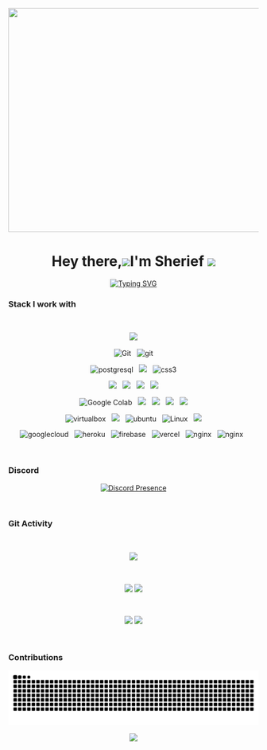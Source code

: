<p align="center">
<img height=450 width=1080 src="https://github.com/SuhailSherief/SuhailSherief/blob/main/components/Luci.gif">
</p>
<h1 align="center">Hey there,<img src="https://media0.giphy.com/media/CJ5bKVKLSQsrs3nJw2/giphy.gif?cid=ecf05e47364l6yzbqdzlp2k0hspl1dydxmkx2bzynhf75gg9&rid=giphy.gif&ct=s" width="50">I'm Sherief <img src="https://media4.giphy.com/media/2upjCjg1mWDypXxPw9/giphy.gif?cid=790b76115842c8205fb50fad2826acd5ed1736d898875675&rid=giphy.gif&ct=s" width="50"></h1>
<div align="center">  
<a href="https://git.io/typing-svg"><img src="https://readme-typing-svg.demolab.com?      font=Gloria+Hallelujah&pause=1000&color=A56DCF&center=true&vCenter=true&width=500&height=100&lines=Full+Stack+Developer;Block+Chain+Enthusiast;Gamer;CTF+newbie;Leet+Coding;Visual+FX" alt="Typing SVG" />
  </a>
</div>

### Stack I work with

  <br/>

<p  align="center">
<img src="https://camo.githubusercontent.com/202a58d250ff1d21ee70433e0070b55f8fed747f8883c1750742aa791b1ad871/68747470733a2f2f696d672e736869656c64732e696f2f62616467652f2d4769744875622d3035313232413f7374796c653d666c6174266c6f676f3d676974687562" height="25"/>  
  </p>
  
<p  align="center">
<img alt="Git" src="https://img.shields.io/badge/Git-F05032?style=for-the-badge&logo=git&logoColor=white">
  &nbsp;
<img src="https://img.shields.io/badge/gitlab-181717.svg?style=for-the-badge&logo=gitlab&logoColor=white" alt="git"/>

  </p>
  
  <p  align="center">
    
<img src="https://img.shields.io/badge/Tailwind_CSS-38B2AC?style=for-the-badge&logo=tailwind-css&logoColor=white" alt="postgresql" height="25"/>      
  &nbsp;
    
<img src="https://camo.githubusercontent.com/c8d13e1c596a6726b1da8475a9299fac133f95ef009083b48be01f975a44987e/68747470733a2f2f696d672e736869656c64732e696f2f62616467652f2d48544d4c2d3035313232413f7374796c653d666c6174266c6f676f3d48544d4c35" height="25"/>
  &nbsp;    
<img src="https://img.shields.io/badge/css-1572B6.svg?style=for-the-badge&logo=css3&logoColor=white" alt="css3" height="25"/>
 </p>

 <p  align="center">

  <img src="https://img.shields.io/badge/java-%23ED8B00.svg?style=for-the-badge&logo=openjdk&logoColor=white" height="27">
&nbsp;
<img src="https://img.shields.io/badge/Python-3776AB?style=for-the-badge&logo=python&logoColor=white" height="27">
  &nbsp;
<img src="https://img.shields.io/badge/C-00599C?style=for-the-badge&logo=c&logoColor=white" height="27">
&nbsp;
  
<img src="https://img.shields.io/badge/JavaScript-323330?style=for-the-badge&logo=javascript&logoColor=F7DF1E" height="27">
</p>
<p align="center">
  <img alt="Google Colab" src="https://img.shields.io/badge/React-20232A?style=for-the-badge&logo=react&logoColor=61DAFB">
  &nbsp;
<img src="https://img.shields.io/badge/Express.js-000000?style=for-the-badge&logo=express&logoColor=white" height="25"/>
  &nbsp;
  
<img src="https://img.shields.io/badge/next.js-000000?style=for-the-badge&logo=nextdotjs&logoColor=white" height="25"/>
  &nbsp;

<img src="https://img.shields.io/badge/Vue.js-35495E?style=for-the-badge&logo=vuedotjs&logoColor=4FC08D" height="25">
  &nbsp;
  <img src="https://img.shields.io/badge/nuxt.js-00C58E?style=for-the-badge&logo=nuxtdotjs&logoColor=white" height="25">
</p>
  
<p align="center">
  

 <img src="https://img.shields.io/badge/Arch_Linux-1793D1?style=for-the-badge&logo=arch-linux&logoColor=white" alt="virtualbox"/>
    &nbsp;
 <img src="https://img.shields.io/badge/Windows-0078D6?style=for-the-badge&logo=windows&logoColor=white" height="25"/> 
    &nbsp; 
 <img src="https://img.shields.io/badge/VIM-%2311AB00.svg?&style=for-the-badge&logo=vim&logoColor=white" alt="ubuntu"/>
    &nbsp;
<img alt="Linux" src="https://img.shields.io/badge/Visual_Studio_Code-0078D4?style=for-the-badge&logo=visual%20studio%20code&logoColor=white">
      &nbsp;
<img src="https://img.shields.io/badge/Docker-2CA5E0?style=for-the-badge&logo=docker&logoColor=white" height="25"/>

</p>

<p align="center">
  <img src="https://img.shields.io/badge/GoogleCloud-%234285F4.svg?style=for-the-badge&logo=google-cloud&logoColor=white" alt="googlecloud"/>
  &nbsp;
  <img src="https://img.shields.io/badge/heroku-%23430098.svg?style=for-the-badge&logo=heroku&logoColor=white" alt="heroku"/>
  &nbsp;
  <img src="https://img.shields.io/badge/firebase-%23039BE5.svg?style=for-the-badge&logo=firebase" alt="firebase"/>
  &nbsp;
  <img src="https://img.shields.io/badge/vercel-%23000000.svg?style=for-the-badge&logo=vercel&logoColor=white" alt="vercel"/>
  &nbsp;
  <img src="https://img.shields.io/badge/nginx-%23009639.svg?style=for-the-badge&logo=nginx&logoColor=white" alt="nginx"/>
  &nbsp;
  <img src="https://img.shields.io/badge/terraform-%235835CC.svg?style=for-the-badge&logo=terraform&logoColor=white" alt="nginx"/>
  &nbsp;
  
</p>
  
</div>

<br/>

### Discord
<div align="center">
  
[![Discord Presence](https://lanyard.kyrie25.me/api/826756520033255434)](https://discord.com/users/826756520033255434)
  
</div>

<br/>

### Git Activity

<br/>

<div align="center">
  
![](https://github-profile-summary-cards.vercel.app/api/cards/profile-details?username=SuhailSherief&theme=github_dark)
  
<br/>

![](https://github-profile-summary-cards.vercel.app/api/cards/most-commit-language?username=SuhailSherief&theme=github_dark)
![](https://github-profile-summary-cards.vercel.app/api/cards/stats?username=SuhailSherief&theme=github_dark)
  
<br/>

![](https://github-profile-summary-cards.vercel.app/api/cards/repos-per-language?username=SuhailSherief&theme=github_dark)
![](https://github-profile-summary-cards.vercel.app/api/cards/productive-time?username=SuhailSherief&theme=github_dark)
  
<br/>
  
</div>

### Contributions

<div align="center">

![snake gif](https://github.com/SuhailSherief/SuhailSherief/blob/output/github-contribution-grid-snake-dark.svg)

![](https://komarev.com/ghpvc/?username=SuhailSherief&style=for-the-badge)
</div>
